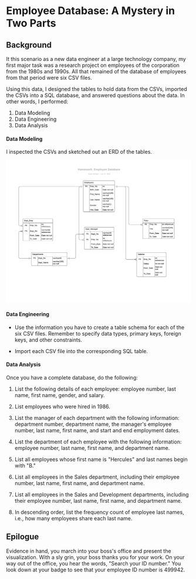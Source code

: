 # Employee Database: A Mystery in Two Parts

## Background

It this scenario as a new data engineer at a large technology company, my first major task was a research project on employees of the corporation from the 1980s and 1990s. All that remained of the database of employees from that period were six CSV files.

Using this data, I designed the tables to hold data from the CSVs, imported the CSVs into a SQL database, and answered questions about the data. In other words, I performed:

1. Data Modeling
2. Data Engineering
3. Data Analysis

#### Data Modeling

I inspected the CSVs and sketched out an ERD of the tables. 

![ERD](ERD.png)

#### Data Engineering

* Use the information you have to create a table schema for each of the six CSV files. Remember to specify data types, primary keys, foreign keys, and other constraints.

* Import each CSV file into the corresponding SQL table.

#### Data Analysis

Once you have a complete database, do the following:

1. List the following details of each employee: employee number, last name, first name, gender, and salary.

2. List employees who were hired in 1986.

3. List the manager of each department with the following information: department number, department name, the manager's employee number, last name, first name, and start and end employment dates.

4. List the department of each employee with the following information: employee number, last name, first name, and department name.

5. List all employees whose first name is "Hercules" and last names begin with "B."

6. List all employees in the Sales department, including their employee number, last name, first name, and department name.

7. List all employees in the Sales and Development departments, including their employee number, last name, first name, and department name.

8. In descending order, list the frequency count of employee last names, i.e., how many employees share each last name.

## Epilogue

Evidence in hand, you march into your boss's office and present the visualization. With a sly grin, your boss thanks you for your work. On your way out of the office, you hear the words, "Search your ID number." You look down at your badge to see that your employee ID number is 499942.
